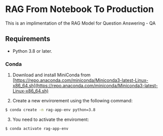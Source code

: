 # RAG From Notebook To Production

This is an implimentation of the RAG Model for Question Answering - QA


## Requirements

- Python 3.8 or later.

### Conda

1. Download and install MiniConda from [https://repo.anaconda.com/miniconda/Miniconda3-latest-Linux-x86_64.sh](https://repo.anaconda.com/miniconda/Miniconda3-latest-Linux-x86_64.sh)

2. Create a new envirorement using the following command:

```bash
$ conda create -n rag-app-env python=3.8
```

3. You need to activate the enviroment:
```bash
$ conda activate rag-app-env
```
